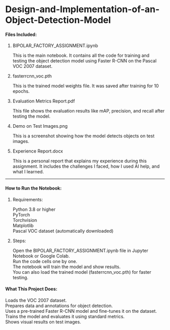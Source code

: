 # Design-and-Implementation-of-an-Object-Detection-Model

####  Files Included:

1. BIPOLAR_FACTORY_ASSIGNMENT.ipynb

   This is the main notebook. It contains all the code for training and testing the object detection model using Faster R-CNN on the Pascal VOC 2007 dataset.

2. fasterrcnn_voc.pth

   This is the trained model weights file. It was saved after training for 10 epochs.

3. Evaluation Metrics Report.pdf

   This file shows the evaluation results like mAP, precision, and recall after testing the model.

4. Demo on Test Images.png

   This is a screenshot showing how the model detects objects on test images.

5. Experience Report.docx

   This is a personal report that explains my experience during this assignment. It includes the challenges I faced, how I used AI help, and what I learned.

---

####  How to Run the Notebook:

1. Requirements:

   Python 3.8 or higher  
   PyTorch  
   Torchvision  
   Matplotlib  
   Pascal VOC dataset (automatically downloaded)

2. Steps:

   Open the BIPOLAR_FACTORY_ASSIGNMENT.ipynb file in Jupyter Notebook or Google Colab.  
   Run the code cells one by one.  
   The notebook will train the model and show results.  
   You can also load the trained model (fasterrcnn_voc.pth) for faster testing.


####  What This Project Does:

Loads the VOC 2007 dataset.  
Prepares data and annotations for object detection.  
Uses a pre-trained Faster R-CNN model and fine-tunes it on the dataset.  
Trains the model and evaluates it using standard metrics.  
Shows visual results on test images.
